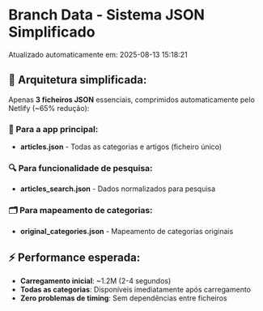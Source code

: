# Branch Data - Sistema JSON Simplificado
Atualizado automaticamente em: 2025-08-13 15:18:21

## 🎯 Arquitetura simplificada:
Apenas **3 ficheiros JSON** essenciais, comprimidos automaticamente pelo Netlify (~65% redução):

### 📱 Para a app principal:
- **articles.json** - Todas as categorias e artigos (ficheiro único)

### 🔍 Para funcionalidade de pesquisa:
- **articles_search.json** - Dados normalizados para pesquisa

### 🗂️ Para mapeamento de categorias:
- **original_categories.json** - Mapeamento de categorias originais

## ⚡ Performance esperada:
- **Carregamento inicial**: ~1.2M (2-4 segundos)
- **Todas as categorias**: Disponíveis imediatamente após carregamento
- **Zero problemas de timing**: Sem dependências entre ficheiros
